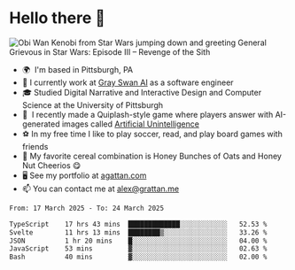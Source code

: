 <!--
**GameDog9988/GameDog9988** is a ✨ _special_ ✨ repository because its `README.md` (this file) appears on your GitHub profile.

Here are some ideas to get you started:

- 🔭 I’m currently working on ...
- 🌱 I’m currently learning ...
- 👯 I’m looking to collaborate on ...
- 🤔 I’m looking for help with ...
- 💬 Ask me about ...
- 📫 How to reach me: ...
- 😄 Pronouns: ...
- ⚡ Fun fact: ...
-->



Hello there 👋
==================================

![Obi Wan Kenobi from Star Wars jumping down and greeting General Grievous in Star Wars: Episode III – Revenge of the Sith](https://github.com/agrattan0820/agrattan0820/assets/51346343/689e56eb-29be-46a5-a079-28ea727b5f7e)


- 🌍  I'm based in Pittsburgh, PA
- 🦢  I currently work at [Gray Swan AI](https://www.grayswan.ai) as a software engineer
- 🎓  Studied Digital Narrative and Interactive Design and Computer Science at the University of Pittsburgh
- 👾  I recently made a Quiplash-style game where players answer with AI-generated images called [Artificial Unintelligence](https://github.com/agrattan0820/artificial-unintelligence)
- ⚽  In my free time I like to play soccer, read, and play board games with friends
- 🥣  My favorite cereal combination is Honey Bunches of Oats and Honey Nut Cheerios 😋
- 🖥️  See my portfolio at [agattan.com](http://agrattan.com/)
- 📫  You can contact me at [alex@grattan.me](mailto:alex@grattan.me)

<!--START_SECTION:waka-->

```txt
From: 17 March 2025 - To: 24 March 2025

TypeScript    17 hrs 43 mins  █████████████░░░░░░░░░░░░   52.53 %
Svelte        11 hrs 13 mins  ████████▒░░░░░░░░░░░░░░░░   33.26 %
JSON          1 hr 20 mins    █░░░░░░░░░░░░░░░░░░░░░░░░   04.00 %
JavaScript    53 mins         ▓░░░░░░░░░░░░░░░░░░░░░░░░   02.63 %
Bash          40 mins         ▓░░░░░░░░░░░░░░░░░░░░░░░░   02.00 %
```

<!--END_SECTION:waka-->
